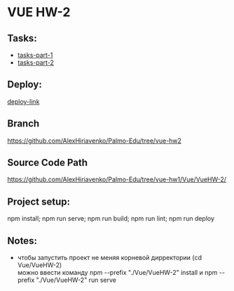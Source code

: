 # VUE HW-2

## Tasks:

- [tasks-part-1](https://gist.github.com/morphey312/244846fd200c54ba3bb9896ebcb43aae)
- [tasks-part-2](https://gist.github.com/morphey312/a540b1e24fe49ef1f117ab6a426b4979)

## Deploy:

[deploy-link](https://alexhiriavenko.github.io/Palmo-Edu/VueHW-2/)

## Branch

https://github.com/AlexHiriavenko/Palmo-Edu/tree/vue-hw2

## Source Code Path

https://github.com/AlexHiriavenko/Palmo-Edu/tree/vue-hw1/Vue/VueHW-2/

## Project setup:

npm install; npm run serve; npm run build; npm run lint; npm run deploy

## Notes:

- чтобы запустить проект не меняя корневой дирректории (cd Vue/VueHW-2) <br>
  можно ввести команду npm --prefix "./Vue/VueHW-2" install и npm --prefix "./Vue/VueHW-2" run serve
